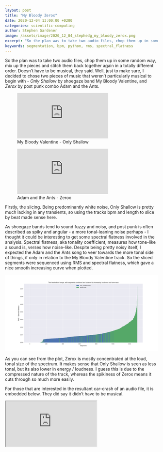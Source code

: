 ```yaml
---
layout: post
title: "My Bloody Zerox"
date: 2020-12-04 13:00:00 +0200
categories: scientific-computing
author: Stephen Gardener
image: /assets/image/2020_12_04_stephedg_my_bloody_zerox.png
excerpt: "So the plan was to take two audio files, chop them up in some random way, mix up the pieces and stitch them back together again in a totally different order. Doesn’t have to be musical, they said. Well, just to make sure, I decided to chose two pieces of music that weren’t particularly musical to begin with - Only Shallow by shoegaze band My Bloody Valentine, and Zerox, by post punk combo Adam and the Ants."
keywords: segmentation, bpm, python, rms, spectral_flatness
---
```


So the plan was to take two audio files, chop them up in some random way, mix up the pieces and stitch them back together again in a totally different order. Doesn’t have to be musical, they said. Well, just to make sure, I decided to chose two pieces of music that weren’t particularly musical to begin with - _Only Shallow_ by shoegaze band My Bloody Valentine, and _Zerox_ by post punk combo Adam and the Ants.

<figure style="float: none">
    <iframe src="https://www.youtube.com/embed/FyYMzEplnfU" frameborder="0" allowfullscreen></iframe>
    <figcaption>My Bloody Valentine - Only Shallow</figcaption>
</figure>

<figure style="float: none">
    <iframe src="https://www.youtube.com/embed/TRwyR86M_oc" frameborder="0" allowfullscreen></iframe>
    <figcaption>Adam and the Ants - Zerox</figcaption>
</figure>

Firstly, the slicing. Being predominantly white noise, Only Shallow is pretty much lacking in any transients, so using the tracks bpm and length to slice by beat made sense here. 

As shoegaze bands tend to sound fuzzy and noisy, and post punk is often described as spiky and angular - a more tonal-leaning noise perhaps - I thought it could be interesting to get some spectral flatness involved in the analysis. Spectral flatness, aka tonality coefficient, measures how tone-like a sound is, verses how noise-like. Despite being pretty noisy itself, I expected the Adam and the Ants song to veer towards the more tonal side of things, if only in relation to the My Bloody Valentine track. So the sliced segments were sequenced using RMS and spectral flatness, which gave a nice smooth increasing curve when plotted. 

![My Bloody Zerox](/assets/image/2020_12_04_stephedg_my_bloody_zerox.png)

As you can see from the plot, Zerox is mostly concentrated at the loud, tonal size of the spectrum. It makes sense that Only Shallow is seen as less tonal, but its also lower in energy / loudness. I guess this is due to the compressed nature of the track, whereas the spikiness of Zerox means it cuts through so much more easily.

For those that are interested in the resultant car-crash of an audio file, it is embedded below. They did say it didn’t have to be musical.

<iframe src="https://drive.google.com/file/d/1yJR8NHrZMyKdA6p4cYcqtDtuicOJWlvG/preview"></iframe>

